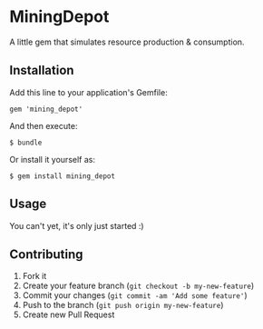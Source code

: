 # MiningDepot

A little gem that simulates resource production & consumption.

## Installation

Add this line to your application's Gemfile:

    gem 'mining_depot'

And then execute:

    $ bundle

Or install it yourself as:

    $ gem install mining_depot

## Usage

You can't yet, it's only just started :)

## Contributing

1. Fork it
2. Create your feature branch (`git checkout -b my-new-feature`)
3. Commit your changes (`git commit -am 'Add some feature'`)
4. Push to the branch (`git push origin my-new-feature`)
5. Create new Pull Request
